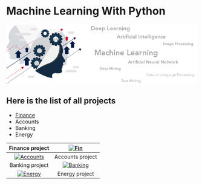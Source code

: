 # Machine Learning With Python

![image.png](banner.png)

## Here is the list of all projects

- [Finance](https://github.com/v-rao/demo/tree/master/finance-project "Finance")
- Accounts
- Banking
- Energy

| Finance project | [![Fin](https://raw.githubusercontent.com/v-rao/demo/master/images/fin.jpg "Fin")](https://raw.githubusercontent.com/v-rao/demo/master/images/fin.jpg "Fin")  |
| :------------: | :------------: |
| [![Accounts](https://raw.githubusercontent.com/v-rao/demo/master/images/fin.jpg "Banking")](https://raw.githubusercontent.com/v-rao/demo/master/images/fin.jpg "Banking")  | Accounts  project |
| Banking  project | [![Banking](https://raw.githubusercontent.com/v-rao/demo/master/images/fin.jpg "Banking")](https://raw.githubusercontent.com/v-rao/demo/master/images/fin.jpg "Banking")  |
| [![Energy](https://raw.githubusercontent.com/v-rao/demo/master/images/fin.jpg "Energy")](https://raw.githubusercontent.com/v-rao/demo/master/images/fin.jpg "Energy")  | Energy  project |





